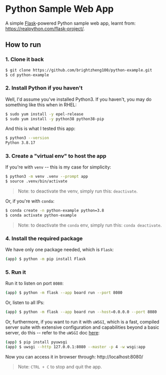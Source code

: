 # Python Sample Web App

A simple [Flask](https://flask.palletsprojects.com/)-powered Python sample web app, learnt from: https://realpython.com/flask-project/.

## How to run

### 1. Clone it back

```sh
$ git clone https://github.com/brightzheng100/python-example.git
$ cd python-example
```

### 2. Install Python if you haven't

Well, I'd assume you've installed Python3.
If you haven't, you may do something like this when in RHEL:

```sh
$ sudo yum install -y epel-release
$ sudo yum install -y python38 python38-pip
```

And this is what I tested this app:

```sh
$ python3 --version
Python 3.8.17
```

### 3. Create a "virtual env" to host the app

 
If you're with `venv` -- this is my case for simplicity:

```sh
$ python3 -m venv .venv --prompt app
$ source .venv/bin/activate
```

> Note: to deactivate the venv, simply run this: `deactivate`.

Or, if you're with `conda`:

```sh
$ conda create -n python-example python=3.8
$ conda activate python-example
```

> Note: to deactivate the `conda` env, simply run this: `conda deactivate`.


### 4. Install the required package

We have only one package needed, which is `Flask`:

```sh
(app) $ python -m pip install Flask
```

### 5. Run it

Run it to listen on port `8080`:

```sh
(app) $ python -m flask --app board run --port 8080
```

Or, listen to all IPs:

```sh
(app) $ python -m flask --app board run --host=0.0.0.0 --port 8080
```

Or, furthermore, if you want to run it with `uWSGI`, which is a fast, compiled server suite with extensive configuration and capabilities beyond a basic server, do this -- refer to the `uWSGI` doc [here](https://uwsgi-docs.readthedocs.io/en/latest/):

```sh
(app) $ pip install pyuwsgi
(app) $ uwsgi --http 127.0.0.1:8080 --master -p 4 -w wsgi:app
```

Now you can access it in browser through: http://localhost:8080/

> Note: `CTRL + C` to stop and quit the app.
